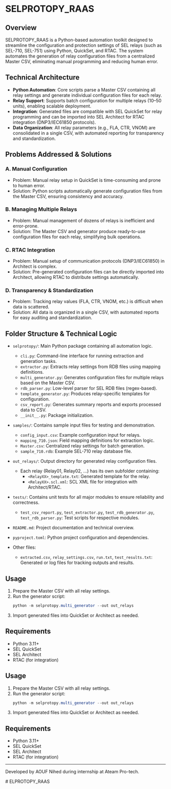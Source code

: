 
# SELPROTOPY_RAAS

## Overview
SELPROTOPY_RAAS is a Python-based automation toolkit designed to streamline the configuration and protection settings of SEL relays (such as SEL-710, SEL-751) using Python, QuickSet, and RTAC. The system automates the generation of relay configuration files from a centralized Master CSV, eliminating manual programming and reducing human error.

## Technical Architecture
- **Python Automation**: Core scripts parse a Master CSV containing all relay settings and generate individual configuration files for each relay.
- **Relay Support**: Supports batch configuration for multiple relays (10–50 units), enabling scalable deployment.
- **Integration**: Generated files are compatible with SEL QuickSet for relay programming and can be imported into SEL Architect for RTAC integration (DNP3/IEC61850 protocols).
- **Data Organization**: All relay parameters (e.g., FLA, CTR, VNOM) are consolidated in a single CSV, with automated reporting for transparency and standardization.

## Problems Addressed & Solutions

### A. Manual Configuration
- Problem: Manual relay setup in QuickSet is time-consuming and prone to human error.
- Solution: Python scripts automatically generate configuration files from the Master CSV, ensuring consistency and accuracy.

### B. Managing Multiple Relays
- Problem: Manual management of dozens of relays is inefficient and error-prone.
- Solution: The Master CSV and generator produce ready-to-use configuration files for each relay, simplifying bulk operations.

### C. RTAC Integration
- Problem: Manual setup of communication protocols (DNP3/IEC61850) in Architect is complex.
- Solution: Pre-generated configuration files can be directly imported into Architect, allowing RTAC to distribute settings automatically.

### D. Transparency & Standardization
- Problem: Tracking relay values (FLA, CTR, VNOM, etc.) is difficult when data is scattered.
- Solution: All data is organized in a single CSV, with automated reports for easy auditing and standardization.


## Folder Structure & Technical Logic

- `selprotopy/`: Main Python package containing all automation logic.
	- `cli.py`: Command-line interface for running extraction and generation tasks.
	- `extractor.py`: Extracts relay settings from RDB files using mapping definitions.
	- `multi_generator.py`: Generates configuration files for multiple relays based on the Master CSV.
	- `rdb_parser.py`: Low-level parser for SEL RDB files (regex-based).
	- `template_generator.py`: Produces relay-specific templates for configuration.
	- `csv_report.py`: Generates summary reports and exports processed data to CSV.
	- `__init__.py`: Package initialization.

- `samples/`: Contains sample input files for testing and demonstration.
	- `config_input.csv`: Example configuration input for relays.
	- `mapping_710.json`: Field mapping definitions for extraction logic.
	- `Master.csv`: Centralized relay settings for batch generation.
	- `sample_710.rdb`: Example SEL-710 relay database file.

- `out_relays/`: Output directory for generated relay configuration files.
	- Each relay (Relay01, Relay02, ...) has its own subfolder containing:
		- `<RelayXX>_template.txt`: Generated template for the relay.
		- `<RelayXX>.scl.xml`: SCL XML file for integration with Architect/RTAC.

- `tests/`: Contains unit tests for all major modules to ensure reliability and correctness.
	- `test_csv_report.py`, `test_extractor.py`, `test_rdb_generator.py`, `test_rdb_parser.py`: Test scripts for respective modules.

- `README.md`: Project documentation and technical overview.

- `pyproject.toml`: Python project configuration and dependencies.

- Other files:
	- `extracted.csv`, `relay_settings.csv`, `run.txt`, `test_results.txt`: Generated or log files for tracking outputs and results.

## Usage
1. Prepare the Master CSV with all relay settings.
2. Run the generator script:
	 ```powershell
	 python -m selprotopy.multi_generator --out out_relays
	 ```
3. Import generated files into QuickSet or Architect as needed.

## Requirements
- Python 3.11+
- SEL QuickSet
- SEL Architect
- RTAC (for integration)

## Usage
1. Prepare the Master CSV with all relay settings.
2. Run the generator script:
	```powershell
	python -m selprotopy.multi_generator --out out_relays
	```
3. Import generated files into QuickSet or Architect as needed.

## Requirements
- Python 3.11+
- SEL QuickSet
- SEL Architect
- RTAC (for integration)


---
Developed by AOUF Nihed during internship at Ateam Pro-tech.

#   E L P R O T O P Y _ R A A S  
 